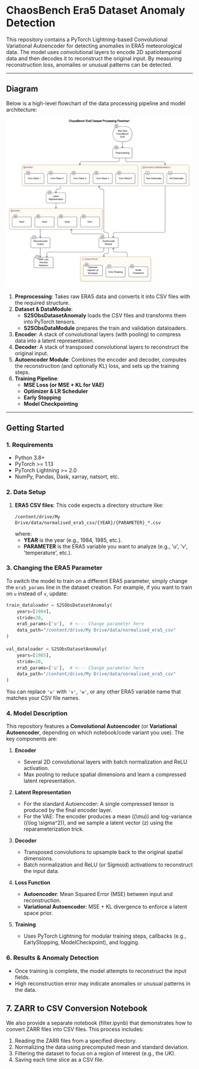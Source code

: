 # ChaosBench Era5 Dataset Anomaly Detection

This repository contains a PyTorch Lightning-based Convolutional Variational Autoencoder for detecting anomalies in ERA5 meteorological data. The model uses convolutional layers to encode 2D spatiotemporal data and then decodes it to reconstruct the original input. By measuring reconstruction loss, anomalies or unusual patterns can be detected.

---

## Diagram

Below is a high-level flowchart of the data processing pipeline and model architecture:

![ChaosBench Era5 Dataset Processing Flowchart](diagram.png)

1. **Preprocessing**: Takes raw ERA5 data and converts it into CSV files with the required structure.
2. **Dataset & DataModule**:
   - **S2SObsDatasetAnomaly** loads the CSV files and transforms them into PyTorch tensors.
   - **S2SObsDataModule** prepares the train and validation dataloaders.
3. **Encoder**: A stack of convolutional layers (with pooling) to compress data into a latent representation.
4. **Decoder**: A stack of transposed convolutional layers to reconstruct the original input.
5. **Autoencoder Module**: Combines the encoder and decoder, computes the reconstruction (and optionally KL) loss, and sets up the training steps.
6. **Training Pipeline**:
   - **MSE Loss (or MSE + KL for VAE)**
   - **Optimizer & LR Scheduler**
   - **Early Stopping**
   - **Model Checkpointing**

---

## Getting Started

### 1. Requirements

- Python 3.8+
- PyTorch >= 1.13
- PyTorch Lightning >= 2.0
- NumPy, Pandas, Dask, xarray, natsort, etc.

### 2. Data Setup

1. **ERA5 CSV files**: This code expects a directory structure like:
   ```
   /content/drive/My Drive/data/normalised_era5_csv/{YEAR}/{PARAMETER}_*.csv
   ```
   where:
   - **YEAR** is the year (e.g., 1984, 1985, etc.).
   - **PARAMETER** is the ERA5 variable you want to analyze (e.g., 'u', 'v', 'temperature', etc.).

### 3. Changing the ERA5 Parameter

To switch the model to train on a different ERA5 parameter, simply change the `era5_params` line in the dataset creation. For example, if you want to train on `u` instead of `v`, update:

```python
train_dataloader = S2SObsDatasetAnomaly(
    years=[1984],
    stride=20,
    era5_params=['u'],  # <--- Change parameter here
    data_path="/content/drive/My Drive/data/normalised_era5_csv"
)

val_dataloader = S2SObsDatasetAnomaly(
    years=[1985],
    stride=20,
    era5_params=['u'],  # <--- Change parameter here
    data_path="/content/drive/My Drive/data/normalised_era5_csv"
)
```

You can replace `'u'` with `'v'`, `'w'`, or any other ERA5 variable name that matches your CSV file names.

### 4. Model Description

This repository features a **Convolutional Autoencoder** (or **Variational Autoencoder**, depending on which notebook/code variant you use). The key components are:

1. **Encoder**

   - Several 2D convolutional layers with batch normalization and ReLU activation.
   - Max pooling to reduce spatial dimensions and learn a compressed latent representation.

2. **Latent Representation**

   - For the standard Autoencoder: A single compressed tensor is produced by the final encoder layer.
   - For the VAE: The encoder produces a mean (\(\mu\)) and log-variance (\(\log \sigma^2\)), and we sample a latent vector \(z\) using the reparameterization trick.

3. **Decoder**

   - Transposed convolutions to upsample back to the original spatial dimensions.
   - Batch normalization and ReLU (or Sigmoid) activations to reconstruct the input data.

4. **Loss Function**

   - **Autoencoder**: Mean Squared Error (MSE) between input and reconstruction.
   - **Variational Autoencoder**: MSE + KL divergence to enforce a latent space prior.

5. **Training**
   - Uses PyTorch Lightning for modular training steps, callbacks (e.g., EarlyStopping, ModelCheckpoint), and logging.

### 6. Results & Anomaly Detection

- Once training is complete, the model attempts to reconstruct the input fields.
- High reconstruction error may indicate anomalies or unusual patterns in the data.

## 7. ZARR to CSV Conversion Notebook

We also provide a separate notebook (filter.ipynb) that demonstrates how to convert ZARR files into CSV files. This process includes:

1. Reading the ZARR files from a specified directory.
2. Normalizing the data using precomputed mean and standard deviation.
3. Filtering the dataset to focus on a region of interest (e.g., the UK).
4. Saving each time slice as a CSV file.
